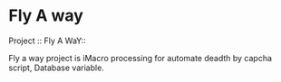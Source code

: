 Fly A way
=======

Project :: Fly A WaY::

Fly a way project is iMacro processing for automate deadth by capcha script, Database variable.
